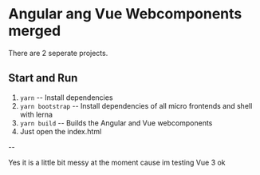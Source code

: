 # Angular ang Vue Webcomponents merged

There are 2 seperate projects.

## Start and Run

1. ``yarn`` -- Install dependencies
2. ``yarn bootstrap`` -- Install dependencies of all micro frontends and shell with lerna
3. ``yarn build`` -- Builds the Angular and Vue webcomponents
4. Just open the index.html

--

Yes it is a little bit messy at the moment cause im testing Vue 3 ok